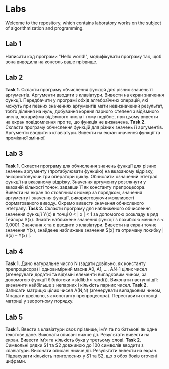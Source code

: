 # Labs
Welcome to the repository, which contains laboratory works on the subject of algorithmization and programming.
## Lab 1
Написати код програми "Hello world!", модифікувати програму так, щоб вона виводила на консоль ваше прізвище. 
## Lab 2
**Task 1.** Скласти програму обчислення функцій для різних значень її аргументів. Аргументи вводити з клавіатури. Вивести на екран значення функції. Передбачити у програмі обхід алгебраїчних операцій, які можуть при певних значеннях аргументів мати невизначений результат, тобто ділення на нуль, добування кореня парного степеня з від’ємного числа, логарифма від’ємного числа і тому подібне, при цьому вивести на екран повідомлення про те, що функція не визначена. 
**Task 2.** Скласти програму обчислення функцій для різних значень її аргументів. Аргументи вводити з клавіатури. Вивести на екран значення функції та проміжної змінної. 
## Lab 3
**Task 1.** Скласти програму для обчислення значень функції для різних значень аргументу (протабулювати функцію) на вказаному відрізку, використовуючи три оператори циклу. Обчислити означений інтеграл функції на вказаному відрізку. Значення аргументу розглянути у вказаній кількості точок, задавши її як константу препроцесора. Вивести на екран по стовпчиках номер за порядком, значення аргументу і значення функції, використовуючи можливості форматованого виводу. Окремо вивести значення обчисленого інтегралу.
**Task 2.** Скласти програму для наближеного обчислення значення функції Y(x) в точці 0 < | х | < 1 за допомогою розкладу в ряд Тейлора S(x). Знайти наближене значення функції з похибкою менше ε < 0,0001. Значення x та ε вводити з клавіатури. Вивести на екран точне значення Y(x), знайдене наближене значення S(x) та отриману похибку | S(x) – Y(x) |.
## Lab 4
**Task 1.** Дано натуральне число N (задати довільно, як константу препроцесора) і одновимірний масив A0, A1, …, AN-1 цілих чисел (згенерувати додатні та від’ємні елементи випадковим чином, за допомогою функції бібліотеки <stdlib.h> rand()). Виконати наступні дії: визначити найбільше з непарних і кількість парних чисел.
**Task 2.** Записати матрицю цілих чисел А(N,N) (згенерувати випадковим чином, N задати довільно, як константу препроцесора). Переставити стовпці матриці у зворотному порядку.
## Lab 5
**Task 1.** Ввести з клавіатури своє прізвище, ім'я та по батькові як одне текстове дане. Виконати описані нижче дії. Результати вивести на екран. Вивести ім'я та кількість букв у третьому слові. 
**Task 2.** Символьні рядки S1 та S2 довжиною до 100 символів вводити з клавіатури. Виконати описані нижче дії. Результати вивести на екран. Підрахувати кількість приголосних у S1 та S2, що з обох боків оточені цифрами.
